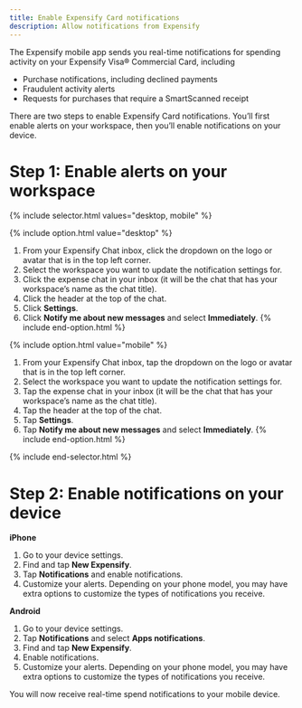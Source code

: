 ```yaml
---
title: Enable Expensify Card notifications
description: Allow notifications from Expensify
---
```

<div id="new-expensify" markdown="1">

The Expensify mobile app sends you real-time notifications for spending activity on your Expensify Visa® Commercial Card, including
- Purchase notifications, including declined payments
- Fraudulent activity alerts
- Requests for purchases that require a SmartScanned receipt 

There are two steps to enable Expensify Card notifications. You’ll first enable alerts on your workspace, then you’ll enable notifications on your device.

# Step 1: Enable alerts on your workspace

{% include selector.html values="desktop, mobile" %}

{% include option.html value="desktop" %}
1. From your Expensify Chat inbox, click the dropdown on the logo or avatar that is in the top left corner. 
2. Select the workspace you want to update the notification settings for.
3. Click the expense chat in your inbox (it will be the chat that has your workspace’s name as the chat title).
4. Click the header at the top of the chat.
5. Click **Settings**.
6. Click **Notify me about new messages** and select **Immediately**.
{% include end-option.html %}

{% include option.html value="mobile" %}
1. From your Expensify Chat inbox, tap the dropdown on the logo or avatar that is in the top left corner. 
2. Select the workspace you want to update the notification settings for.
3. Tap the expense chat in your inbox (it will be the chat that has your workspace’s name as the chat title).
4. Tap the header at the top of the chat.
5. Tap **Settings**.
6. Tap **Notify me about new messages** and select **Immediately**.
{% include end-option.html %}

{% include end-selector.html %}

# Step 2: Enable notifications on your device

**iPhone**

1. Go to your device settings.
2. Find and tap **New Expensify**.
3. Tap **Notifications** and enable notifications.
4. Customize your alerts. Depending on your phone model, you may have extra options to customize the types of notifications you receive.

**Android**

1. Go to your device settings.
2. Tap **Notifications** and select **Apps notifications**.
3. Find and tap **New Expensify**. 
4. Enable notifications.
5. Customize your alerts. Depending on your phone model, you may have extra options to customize the types of notifications you receive.

You will now receive real-time spend notifications to your mobile device.

</div>
